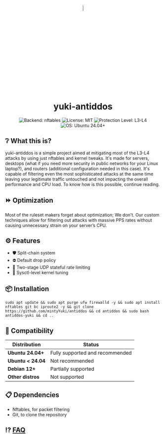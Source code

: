 <div align="center">
  <img src="https://github.com/user-attachments/assets/96b9d177-fe29-41f4-8a6e-7731d5696409"
       alt="banner"
       style="width: 7%; height: auto;" />
    <h1> yuki-antiddos</h1>
</div>

<p align="center">
  <img src="https://img.shields.io/badge/Backend-nftables-red?style=for-the-badge" alt="Backend: nftables"/>
  <img src="https://img.shields.io/badge/License-MIT-blueviolet?style=for-the-badge" alt="License: MIT"/>
  <img src="https://img.shields.io/badge/Protection-L3--L4-critical?style=for-the-badge&logo=linux" alt="Protection Level: L3-L4"/>
  <img src="https://img.shields.io/badge/Ubuntu-24.04%2B-orange?style=for-the-badge&logo=ubuntu" alt="OS: Ubuntu 24.04+"/>
</p>

## ❔ What this is?
yuki-antiddos is a simple project aimed at mitigating most of the L3-L4 attacks by using just nftables and kernel tweaks. It's made for servers, desktops (what if you need more security in public networks for your Linux laptop?), and routers (additional configuration needed in this case). It's capable of filtering even the most sophisticated attacks at the same time leaving your legitimate traffic untouched and not impacting the overall performance and CPU load. To know how is this possible, continue reading.

## ⏩ **Optimization**
Most of the ruleset makers forget about optimization; We don't.
Our custom techniques allow for filtering out attacks with massive PPS rates without causing unnecessary strain on your server’s CPU.

## ⚙️ **Features**
- 🛡️ Split-chain system
- ⛔ Default drop policy
- 📶 Two-stage UDP stateful rate limiting
- 🧩 Sysctl-level kernel tuning

## 📦 **Installation**
```
sudo apt update && sudo apt purge ufw firewalld -y && sudo apt install nftables git bc iproute2 -y && git clone https://github.com/mintyYuki/antiddos && cd antiddos && sudo bash antiddos-yuki && cd ..
```

## 🧪 **Compatibility**

| Distribution       | Status                 |
|--------------------|------------------------|
| **Ubuntu 24.04+**   | Fully supported and recommended  |
| **Ubuntu < 24.04**  | Not recommended                  |
| **Debian 12+**      | Partially supported              |
| **Other distros**   | Not supported                    |

## 📋 **Dependencies**
- Nftables, for packet filtering
- Git, to clone the repository

## ⁉️ <a href="https://github.com/mintyYuki/antiddos/wiki/FAQ">FAQ</a>

